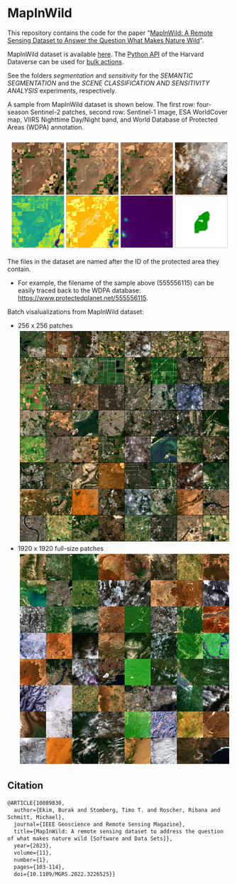 # MapInWild
This repository contains the code for the paper "[MapInWild: A Remote Sensing Dataset to Answer the Question What Makes Nature Wild](https://arxiv.org/abs/2212.02265)". 

MapInWild dataset is available [here](https://dataverse.harvard.edu/dataverse/mapinwild). The [Python API](https://pydataverse.readthedocs.io/en/latest/user/basic-usage.html#download-and-save-a-dataset-to-disk) of the Harvard Dataverse can be used for [bulk actions](https://guides.dataverse.org/en/5.10.1/api/dataaccess.html). 

See the folders _segmentation_ and _sensitivity_ for the _SEMANTIC SEGMENTATION_ and the _SCENE CLASSIFICATION AND SENSITIVITY ANALYSIS_ experiments, respectively. 

A sample from MapInWild dataset is shown below. The first row: four-season Sentinel-2 patches, second row: Sentinel-1 image, ESA WorldCover map, VIIRS Nighttime Day/Night band, and World Database of Protected Areas (WDPA) annotation.

![alt text](readme_aux/555556115_.png)

The files in the dataset are named after the ID of the protected area they contain. 
- For example, the filename of the sample above (555556115) can be easily traced back to the WDPA database: https://www.protectedplanet.net/555556115.

Batch visalualizations from MapInWild dataset:

- 256 x 256 patches
![alt text](readme_aux/batch_grid_1.png)
- 1920 x 1920 full-size patches 
![alt text](readme_aux/batch_grid_2.png)


Citation
---------------------
```
@ARTICLE{10089830,
  author={Ekim, Burak and Stomberg, Timo T. and Roscher, Ribana and Schmitt, Michael},
  journal={IEEE Geoscience and Remote Sensing Magazine}, 
  title={MapInWild: A remote sensing dataset to address the question of what makes nature wild [Software and Data Sets]}, 
  year={2023},
  volume={11},
  number={1},
  pages={103-114},
  doi={10.1109/MGRS.2022.3226525}}

```
